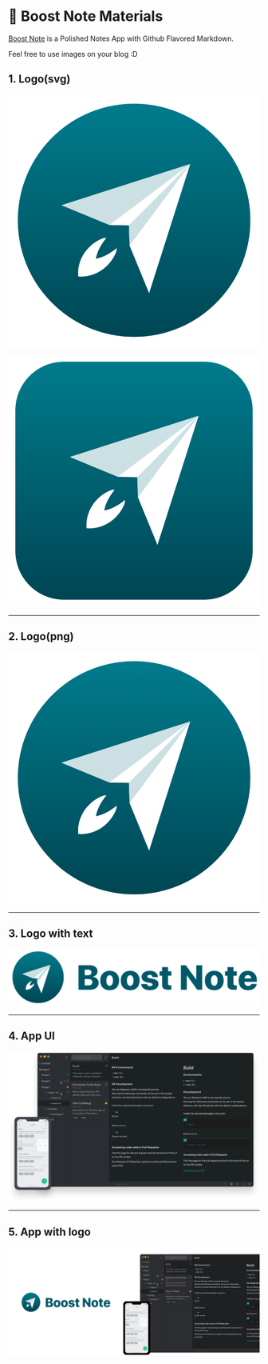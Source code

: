 # 🚀 Boost Note Materials

[Boost Note](https://github.com/boostio/Boostnote.next) is a Polished Notes App with Github Flavored Markdown.

Feel free to use images on your blog :D

## 1. Logo(svg)
![logo-svg](./materials/logo.svg)

![logo-square](./materials/logo-square-svg.svg)

---

## 2. Logo(png)
![logo-png](./materials/logo.png)

---

## 3. Logo with text
![logo-with-text](./materials/logo_with_text.svg)

---

## 4. App UI
![app-ui](./materials/app.svg)

---

## 5. App with logo
![app-with-logo](./materials/app_with_logo.svg)
